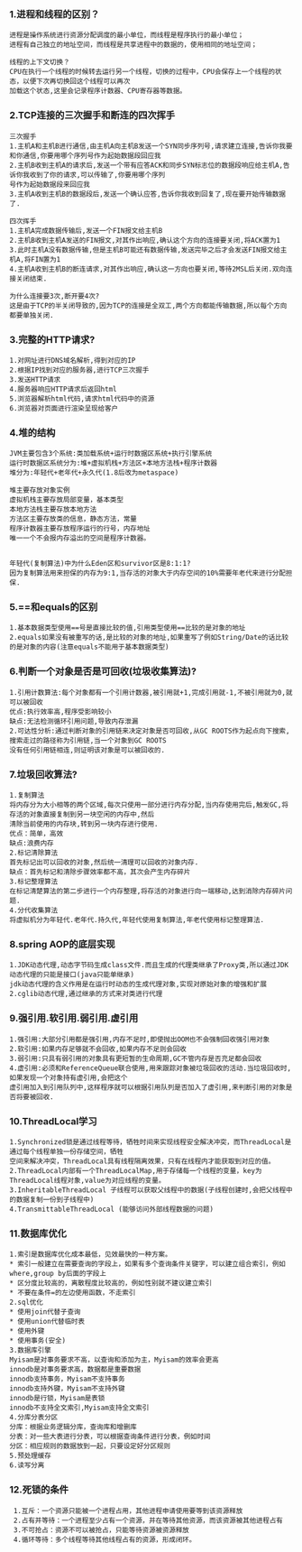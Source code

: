 ### 1.进程和线程的区别？
    进程是操作系统进行资源分配调度的最小单位，而线程是程序执行的最小单位；
    进程有自己独立的地址空间，而线程是共享进程中的数据的，使用相同的地址空间；
    
    线程的上下文切换？
    CPU在执行一个线程的时候转去运行另一个线程，切换的过程中，CPU会保存上一个线程的状态，以便下次再切换回这个线程可以再次
    加载这个状态,这里会记录程序计数器、CPU寄存器等数据。

### 2.TCP连接的三次握手和断连的四次挥手
    三次握手
    1.主机A和主机B进行通信,由主机A向主机B发送一个SYN同步序列号,请求建立连接,告诉你我要和你通信,你要用哪个序列号作为起始数据段回应我
    2.主机B收到主机A的请求后,发送一个带有应答ACK和同步SYN标志位的数据段响应给主机A,告诉你我收到了你的请求,可以传输了,你要用哪个序列
    号作为起始数据段来回应我
    3.主机A收到主机B的数据段后,发送一个确认应答,告诉你我收到回复了,现在要开始传输数据了.

    四次挥手
    1.主机A完成数据传输后,发送一个FIN报文给主机B
    2.主机B收到主机A发送的FIN报文,对其作出响应,确认这个方向的连接要关闭,将ACK置为1
    3.此时主机A没有数据传输,但是主机B可能还有数据传输,发送完毕之后才会发送FIN报文给主机A,将FIN置为1
    4.主机A收到主机B的断连请求,对其作出响应,确认这一方向也要关闭,等待2MSL后关闭.双向连接关闭结束.
    
    为什么连接要3次,断开要4次?
    这是由于TCP的半关闭导致的,因为TCP的连接是全双工,两个方向都能传输数据,所以每个方向都要单独关闭.

### 3.完整的HTTP请求?
    1.对网址进行DNS域名解析,得到对应的IP
    2.根据IP找到对应的服务器,进行TCP三次握手
    3.发送HTTP请求
    4.服务器响应HTTP请求后返回html
    5.浏览器解析html代码,请求html代码中的资源
    6.浏览器对页面进行渲染呈现给客户

### 4.堆的结构
    JVM主要包含3个系统:类加载系统+运行时数据区系统+执行引擎系统
    运行时数据区系统分为:堆+虚拟机栈+方法区+本地方法栈+程序计数器
    堆分为:年轻代+老年代+永久代(1.8后改为metaspace)
    
    堆主要存放对象实例
    虚拟机栈主要存放局部变量，基本类型
    本地方法栈主要存放本地方法
    方法区主要存放类的信息，静态方法，常量
    程序计数器主要存放程序运行的行号，内存地址
    唯一一个不会报内存溢出的空间是程序计数器。
    
    
    年轻代(复制算法)中为什么Eden区和survivor区是8:1:1?
    因为复制算法用来担保的内存为9:1,当存活的对象大于内存空间的10%需要年老代来进行分配担保.

### 5.==和equals的区别
    1.基本数据类型使用==号是直接比较的值,引用类型使用==比较的是对象的地址
    2.equals如果没有被重写的话,是比较的对象的地址,如果重写了例如String/Date的话比较的是对象的内容(注意equals不能用于基本数据类型)

### 6.判断一个对象是否是可回收(垃圾收集算法)?
    1.引用计数算法:每个对象都有一个引用计数器,被引用就+1,完成引用就-1,不被引用就为0,就可以被回收
    优点:执行效率高,程序受影响较小
    缺点:无法检测循环引用问题,导致内存泄漏
    2.可达性分析:通过判断对象的引用链来决定对象是否可回收,从GC ROOTS作为起点向下搜索,搜索走过的路径称为引用链,当一个对象到GC ROOTS
    没有任何引用链相连,则证明该对象是可以被回收的.

### 7.垃圾回收算法?
    1.复制算法
    将内存分为大小相等的两个区域,每次只使用一部分进行内存分配,当内存使用完后,触发GC,将存活的对象直接复制到另一块空闲的内存中,然后
    清除当前使用的内存块,转到另一块内存进行使用.
    优点：简单，高效
    缺点:浪费内存
    2.标记清除算法
    首先标记出可以回收的对象,然后统一清理可以回收的对象内存.
    缺点：首先标记和清除步骤效率都不高，其次会产生内存碎片
    3.标记整理算法
    在标记清楚算法的第二步进行一个内存整理,将存活的对象进行向一端移动,达到消除内存碎片问题.
    4.分代收集算法
    将虚拟机分为年轻代.老年代.持久代,年轻代使用复制算法,年老代使用标记整理算法.
    
### 8.spring AOP的底层实现
    1.JDK动态代理,动态字节码生成class文件.而且生成的代理类继承了Proxy类,所以通过JDK动态代理的只能是接口(java只能单继承)
    jdk动态代理的含义作用是在运行时动态的生成代理对象,实现对原始对象的增强和扩展
    2.cglib动态代理,通过继承的方式来对类进行代理
    
### 9.强引用.软引用.弱引用.虚引用
    1.强引用:大部分引用都是强引用,内存不足时,即使抛出OOM也不会强制回收强引用对象
    2.软引用:如果内存足够就不会回收,如果内存不足则会回收
    3.弱引用:只具有弱引用的对象具有更短暂的生命周期,GC不管内存是否充足都会回收
    4.虚引用:必须和ReferenceQueue联合使用,用来跟踪对象被垃圾回收的活动.当垃圾回收时,如果发现一个对象持有虚引用,会把这个
    虚引用加入到引用队列中,这样程序就可以根据引用队列是否加入了虚引用,来判断引用的对象是否将要被回收.

### 10.ThreadLocal学习
    1.Synchronized锁是通过线程等待，牺牲时间来实现线程安全解决冲突，而ThreadLocal是通过每个线程单独一份存储空间，牺牲
    空间来解决冲突，ThreadLocal具有线程隔离效果，只有在线程内才能获取到对应的值。
    2.ThreadLocal内部有一个ThreadLocalMap,用于存储每一个线程的变量，key为ThreadLocal线程对象,value为对应线程的变量。
    3.InheritableThreadLocal 子线程可以获取父线程中的数据(子线程创建时,会把父线程中的数据复制一份到子线程中)
    4.TransmittableThreadLocal (能够访问外部线程数据的问题)

### 11.数据库优化
    1.索引是数据库优化成本最低，见效最快的一种方案。
    * 索引一般建立在需要查询的字段上，如果有多个查询条件关键字，可以建立组合索引，例如where,group by后面的字段上
    * 区分度比较高的，离散程度比较高的，例如性别就不建议建立索引
    * 不要在条件=的左边使用函数，不走索引
    2.sql优化
    * 使用join代替子查询
    * 使用union代替临时表
    * 使用外键
    * 使用事务(安全)
    3.数据库引擎
    Myisam是对事务要求不高，以查询和添加为主，Myisam的效率会更高
    innodb是对事务要求高，数据都是重要数据
    innodb支持事务，Myisam不支持事务
    innodb支持外键，Myisam不支持外键
    innodb是行锁，Myisam是表锁
    innodb不支持全文索引,Myisam支持全文索引
    4.分库分表分区
    分库：根据业务逻辑分库，查询库和增删库
    分表：对一些大表进行分表，可以根据查询条件进行分表，例如时间
    分区：相应规则的数据放到一起，只要设定好分区规则
    5.预处理缓存
    6.读写分离

### 12.死锁的条件
     1.互斥：一个资源只能被一个进程占用，其他进程申请使用要等到该资源释放
     2.占有并等待：一个进程至少占有一个资源，并在等待其他资源，而该资源被其他进程占有
     3.不可抢占：资源不可以被抢占，只能等待资源被资源释放
     4.循环等待：多个线程等待其他线程占有的资源，形成闭环。
